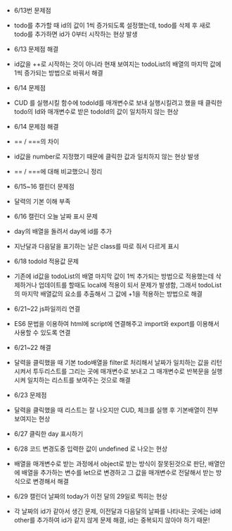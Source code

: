 - 6/13번 문제점
- todo를 추가할 때 id의 값이 1씩 증가되도록 설정했는데, todo를 삭제 후 새로 todo를 추가하면 id가 0부터 시작하는 현상 발생

- 6/13 문제점 해결
- id값을 ++로 시작하는 것이 아니라 현재 보여지는 todoList의 배열의 마지막 값에 1씩 증가되는 방법으로 바꿔서 해결

- 6/14 문제점
- CUD 를 실행시킬 함수에 todoId를 매개변수로 보내 실행시킬려고 했을 때 클릭한 todo의 Id와 매개변수로 받은 todoId의 값이 일치하지 않는 현상

- 6/14 문제점 해결
- == / ===의 차이
- id값을 number로 지정했기 때문에 클릭한 값과 일치하지 않는 현상 발생
- == / ===에 대해 비교했으니 정리

- 6/15~16 캘린더 문제점
- 달력의 기본 이해 부족

- 6/16 캘린더 오늘 날짜 표시 문제
- day의 배열을 돌려서 day에 id를 추가
- 지난달과 다음달을 표기하는 날은 class를 따로 줘서 다르게 표시

- 6/18 todoId 적용값 문제
- 기존에 id값을 todoList의 배열 마지막 값이 1씩 추가되는 방법으로 적용했는데 삭제하거나 업데이트를 할때도 local에 적용이 되서 문제가 발생함, 그래서 todoList의 마지막 배열값의 요소를 추출해서 그 값에 +1을 적용하는 방법으로 해결

* 6/21~22 js파일끼리 연결

- ES6 문법을 이용하여 html에 script에 연결해주고 import와 export를 이용해서 사용할 수 있도록 연결

- 6/21~22 해결
- 달력을 클릭했을 때 기본 todo배열을 filter로 처리해서 날짜가 일치하는 값을 리턴시켜서 투두리스트를 그리는 곳에 매개변수로 보내고 그 매개변수로 반복문을 실행시켜 일치하는 리스트를 보여주는 것으로 해결

* 6/23 문제점
* 달력을 클릭했을 때 리스트는 잘 나오지만 CUD, 체크를 실행 후 기본배열이 전부 보여지는 현상

* 6/27 클릭한 day 표시하기

* 6/28 코드 변경도중 입력한 값이 undefined 로 나오는 현상

- 배열을 매개변수로 받는 과정에서 object로 받는 방식이 잘못된것으로 판단, 배열안에 배열을 추가하는 변수를 let으로 변경하고 그 값을 매개변수로 전달해서 받는 방식으로 변경해서 해결

* 6/29 캘린더 날짜의 today가 이전 달의 29일로 찍히는 현상

- 각 날짜의 id가 같아서 생긴 문제, 이전달과 다음달의 날짜를 나타내는 곳에는 id에 other를 추가하여 id가 같지 않게 문제 해결, id는 중복되지 않아야 하기 때문!

